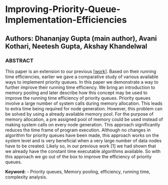 # Improving-Priority-Queue-Implementation-Efficiencies

## Authors: Dhananjay Gupta (main author), Avani Kothari, Neetesh Gupta, Akshay Khandelwal

### ABSTRACT

This paper is an extension to our previous [[work]](http://dgupta.us/Efficiency-of-Priority-Queues/paper.pdf). Based on their running time efficiencies, earlier we
gave a comparative study of various available ways to implement priority queues. In this paper we
demonstrate a way to further improve their running time efficiency. We bring an introduction to memory
pooling and later describe how this concept may be used to improve the running time efficiency of
priority queues. Priority queues involve a large number of system calls during memory allocation. This
leads to extra time being required for node generation. However, this problem can be solved by using a
already available memory pool. For the purpose of memory allocation, a pre assigned pool of memory
could be used instead of making system calls on every node generation. This approach significantly
reduces the time frame of program execution. Although no changes in algorithm for priority queues have
been made, this approach works on the system level and is very beneficial when a very large number of
data nodes have to be created. Likely so, in our previous work [1] we had shown that we already have the
constant time executable algorithms available. So with this approach we go out of the box to improve the
efficiency of priority queues.

**Keyword:** - Priority queues, Memory pooling, efficiency, running time, complexity analysis.
